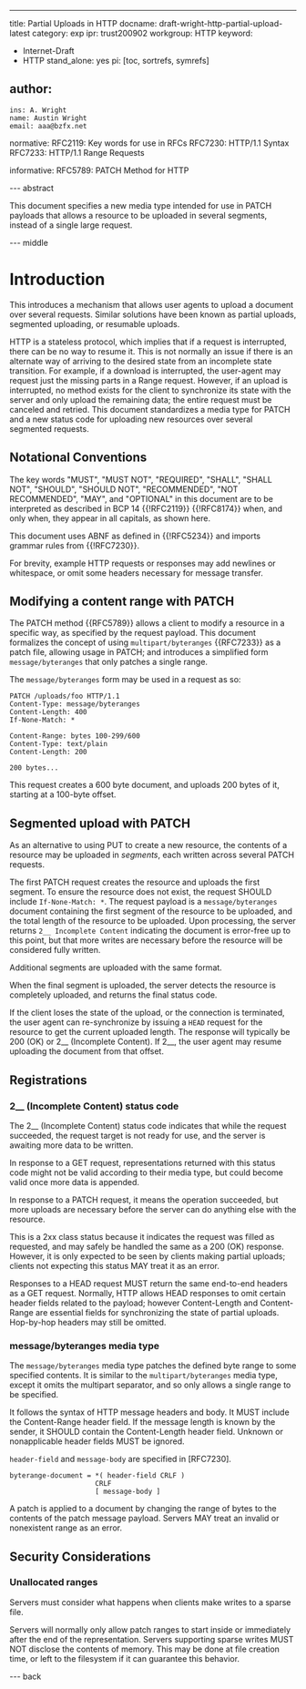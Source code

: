 ---
title: Partial Uploads in HTTP
docname: draft-wright-http-partial-upload-latest
category: exp
ipr: trust200902
workgroup: HTTP
keyword:
  - Internet-Draft
  - HTTP
stand_alone: yes
pi: [toc, sortrefs, symrefs]

author:
 -
    ins: A. Wright
    name: Austin Wright
    email: aaa@bzfx.net

normative:
  RFC2119: Key words for use in RFCs
  RFC7230: HTTP/1.1 Syntax
  RFC7233: HTTP/1.1 Range Requests

informative:
  RFC5789: PATCH Method for HTTP

--- abstract

This document specifies a new media type intended for use in PATCH payloads that allows a resource to be uploaded in several segments, instead of a single large request.

--- middle

# Introduction

This introduces a mechanism that allows user agents to upload a document over several requests. Similar solutions have been known as partial uploads, segmented uploading, or resumable uploads.

HTTP is a stateless protocol, which implies that if a request is interrupted, there can be no way to resume it. This is not normally an issue if there is an alternate way of arriving to the desired state from an incomplete state transition. For example, if a download is interrupted, the user-agent may request just the missing parts in a Range request. However, if an upload is interrupted, no method exists for the client to synchronize its state with the server and only upload the remaining data; the entire request must be canceled and retried. This document standardizes a media type for PATCH and a new status code for uploading new resources over several segmented requests.

## Notational Conventions

The key words "MUST", "MUST NOT", "REQUIRED", "SHALL", "SHALL
NOT", "SHOULD", "SHOULD NOT", "RECOMMENDED", "NOT RECOMMENDED",
"MAY", and "OPTIONAL" in this document are to be interpreted as
described in BCP 14 {{!RFC2119}} {{!RFC8174}} when, and only when, they
appear in all capitals, as shown here.

This document uses ABNF as defined in {{!RFC5234}} and imports grammar rules from {{!RFC7230}}.

For brevity, example HTTP requests or responses may add newlines or whitespace,
or omit some headers necessary for message transfer.


## Modifying a content range with PATCH

The PATCH method {{RFC5789}} allows a client to modify a resource in a specific way, as specified by the request payload. This document formalizes the concept of using `multipart/byteranges` {{RFC7233}} as a patch file, allowing usage in PATCH; and introduces a simplified form `message/byteranges` that only patches a single range.

The `message/byteranges` form may be used in a request as so:

```
PATCH /uploads/foo HTTP/1.1
Content-Type: message/byteranges
Content-Length: 400
If-None-Match: *

Content-Range: bytes 100-299/600
Content-Type: text/plain
Content-Length: 200

200 bytes...
```

This request creates a 600 byte document, and uploads 200 bytes of it, starting at a 100-byte offset.

## Segmented upload with PATCH

As an alternative to using PUT to create a new resource, the contents of a resource may be uploaded in _segments_, each written across several PATCH requests.

The first PATCH request creates the resource and uploads the first segment. To ensure the resource does not exist, the request SHOULD include `If-None-Match: *`. The request payload is a `message/byteranges` document containing the first segment of the resource to be uploaded, and the total length of the resource to be uploaded. Upon processing, the server returns `2__ Incomplete Content` indicating the document is error-free up to this point, but that more writes are necessary before the resource will be considered fully written.

Additional segments are uploaded with the same format.

When the final segment is uploaded, the server detects the resource is completely uploaded, and returns the final status code.

If the client loses the state of the upload, or the connection is terminated, the user agent can re-synchronize by issuing a `HEAD` request for the resource to get the current uploaded length. The response will typically be 200 (OK) or 2__ (Incomplete Content). If 2__, the user agent may resume uploading the document from that offset.


## Registrations

### 2__ (Incomplete Content) status code

The 2__ (Incomplete Content) status code indicates that while the request succeeded, the request target is not ready for use, and the server is awaiting more data to be written.

In response to a GET request, representations returned with this status code might not be valid according to their media type, but could become valid once more data is appended.

In response to a PATCH request, it means the operation succeeded, but more uploads are necessary before the server can do anything else with the resource.

This is a 2xx class status because it indicates the request was filled as requested, and may safely be handled the same as a 200 (OK) response. However, it is only expected to be seen by clients making partial uploads; clients not expecting this status MAY treat it as an error.

Responses to a HEAD request MUST return the same end-to-end headers as a GET request. Normally, HTTP allows HEAD responses to omit certain header fields related to the payload; however Content-Length and Content-Range are essential fields for synchronizing the state of partial uploads. Hop-by-hop headers may still be omitted.


### message/byteranges media type

The `message/byteranges` media type patches the defined byte range to some specified contents.  It is similar to the `multipart/byteranges` media type, except it omits the multipart separator, and so only allows a single range to be specified.

It follows the syntax of HTTP message headers and body. It MUST include the Content-Range header field. If the message length is known by the sender, it SHOULD contain the Content-Length header field. Unknown or nonapplicable header fields MUST be ignored.

`header-field` and `message-body` are specified in [RFC7230].

```
byterange-document = *( header-field CRLF )
                     CRLF
                     [ message-body ]
```

A patch is applied to a document by changing the range of bytes to the contents of the patch message payload. Servers MAY treat an invalid or nonexistent range as an error.


## Security Considerations

### Unallocated ranges

Servers must consider what happens when clients make writes to a sparse file.

Servers will normally only allow patch ranges to start inside or immediately after the end of the representation. Servers supporting sparse writes MUST NOT disclose the contents of memory. This may be done at file creation time, or left to the filesystem if it can guarantee this behavior.


--- back
